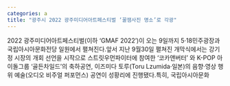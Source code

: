```yaml
---
categories: a
title: "광주시 2022 광주미디어아트페스티벌 ‘꿀잼사진 명소’로 각광"
---
```

2022 광주미디어아트페스티벌(이하 &lsquo;GMAF 2022&rsquo;)이 오는 9일까지 5&middot;18민주광장과 국립아시아문화전당 일원에서 펼쳐진다.앞서 지난 9월30일 펼쳐진 개막식에서는 강기정 시장의 개회 선언을 시작으로 스트릿우먼파이터에 참여한 &lsquo;코카앤버터&rsquo; 와 K-POP 아이돌그룹 &lsquo;골든차일드&rsquo;의 축하공연, 이즈미다 토루(Toru Lzumida&middot;일본)의 음향&middot;영상 행위 예술(오디오 비주얼 퍼포먼스) 공연이 성황리에 진행됐다.특히, 국립아시아문화